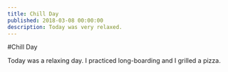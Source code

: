 ```yaml
---
title: Chill Day
published: 2018-03-08 00:00:00
description: Today was very relaxed.
---
```


#Chill Day

Today was a relaxing day. I practiced long-boarding and I grilled a pizza.
